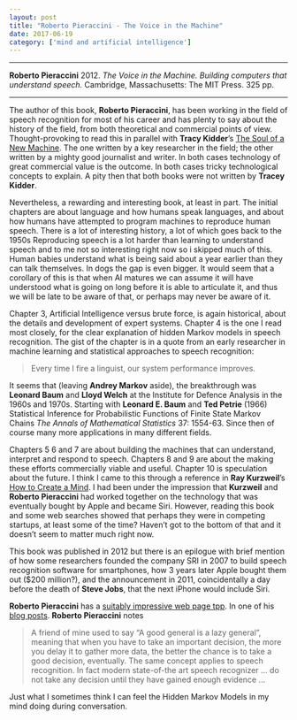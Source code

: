 ```yaml
---
layout: post
title: "Roberto Pieraccini - The Voice in the Machine"
date: 2017-06-19
category: ['mind and artificial intelligence']
---
```


***
<b>Roberto Pieraccini</b> 2012. _The Voice in the Machine. Building computers that understand speech._ Cambridge, Massachusetts: The MIT Press. 325 pp.

***

The author of this book, **Roberto Pieraccini**, has been working in the field of speech recognition for most of his career and has plenty to say about the history of the field, from both theoretical and commercial points of view.  Thought-provoking to read this in parallel with **Tracy Kidder**’s [The Soul of a New Machine](http://timeteam.github.io/technology/2017/06/15/the-soul-of-a-new-machine.html).   The one written by a key researcher in the field; the other written by a mighty good journalist and writer.  In both cases technology of great commercial value is the outcome.  In both cases tricky technological concepts to explain.  A pity then that both books were not written by **Tracey Kidder**.
 
Nevertheless, a rewarding and interesting book, at least in part. The initial chapters are about language and how humans speak languages,  and about how humans have attempted to program machines to reproduce human speech.  There is a lot of interesting history, a lot of which goes back to the 1950s  Reproducing speech is a lot harder than learning to understand speech and to me not so interesting right now so i skipped much of this.  Human babies understand what is being said about a year earlier than they can talk themselves.  In dogs the gap is even bigger. It would seem that a corollary of this is that when AI matures we can assume it will have understood what is going on long before it is able to articulate it, and thus we will be late to be aware of that, or perhaps may never be aware of it.
 
Chapter 3, Artificial Intelligence versus brute force, is again historical, about the details and development of expert systems.  Chapter 4 is the one I read most closely, for the clear explanation of hidden Markov models in speech recognition.  The gist of the chapter is in a quote from an early researcher in machine learning and statistical approaches to speech recognition:
> Every time I fire a linguist, our system performance improves.
 
It seems that (leaving **Andrey Markov** aside), the breakthrough was **Leonard Baum** and **Lloyd Welch** at the Institute for Defence Analysis in the 1960s and 1970s.  Starting with **Leonard E. Baum** and **Ted Petrie** (1966) Statistical Inference for Probabilistic Functions of Finite State Markov Chains _The Annals of Mathematical Statistics_ 37: 1554-63.  Since then of course many more applications in many different fields.
 
Chapters 5 6 and 7 are about building the machines that can understand,  interpret and respond to speech.  Chapters 8 and 9 are about the making these efforts commercially viable and useful. Chapter 10 is speculation about the future.
I think I came to this through a reference in **Ray Kurzweil**’s [How to Create a Mind](http://timeteam.github.io/mind%20and%20artificial%20intelligence/2015/09/01/How-to-create-a-mind.html).  I had been under the impression that **Kurzweil** and **Roberto Pieraccini** had worked together on the technology that was eventually bought by Apple and became Siri.  However, reading this book and some web searches showed that perhaps they were in competing startups, at least some of the time?  Haven’t got to the bottom of that and it doesn’t seem to matter much right now.  
 
This book was published in 2012 but there is an epilogue with brief mention of how some researchers founded the company SRI in 2007 to build speech recognition software for smartphones, how 3 years later Apple bought them out ($200 million?), and the announcement in 2011, coincidentally a day before the death of **Steve Jobs**, that the next iPhone would include Siri.
 
 **Roberto Pieraccini** has a [suitably impressive web page tpp](http://robertopieraccini.com/ ).  In one of his [blog posts](https://voiceinthemachine.com/2012/08/08/demystifying-speech-recognition-but-not-too-much/). **Roberto Pieraccini** notes  
>A friend of mine used to say “A good general is a lazy general”, meaning that when you have to take an important decision, the more you delay it to gather more data, the better the chance is to take a good decision, eventually. The same concept applies to speech recognition. In fact modern state-of-the art speech recognizer … do not take any decision until they have gained enough evidence …
 
Just what I sometimes think I can feel the Hidden Markov Models in my mind doing during conversation.
